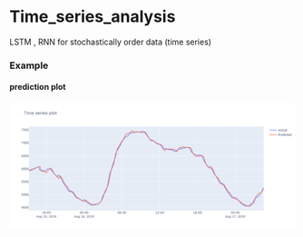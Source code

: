 # Time_series_analysis
LSTM , RNN for stochastically  order data (time series)

### Example 
#### prediction plot
![img1](https://github.com/vishalbpatil1/Time_series_analysis/blob/main/prediction%2Bactual%20plot.png)
